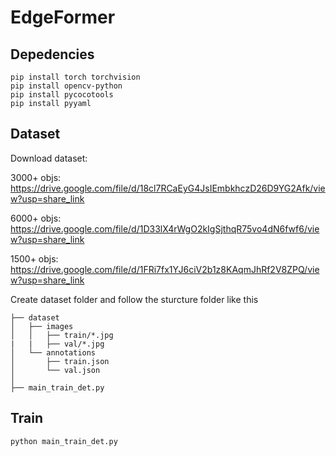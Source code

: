 
# EdgeFormer

## Depedencies

```
pip install torch torchvision
pip install opencv-python
pip install pycocotools
pip install pyyaml
```

## Dataset

Download dataset:

3000+ objs: https://drive.google.com/file/d/18cl7RCaEyG4JsIEmbkhczD26D9YG2Afk/view?usp=share_link

6000+ objs: https://drive.google.com/file/d/1D33lX4rWgO2kIgSjthqR75vo4dN6fwf6/view?usp=share_link

1500+ objs: https://drive.google.com/file/d/1FRi7fx1YJ6ciV2b1z8KAqmJhRf2V8ZPQ/view?usp=share_link

Create dataset folder and follow the sturcture folder like this

```        
├── dataset
│   ├── images
│   │   ├── train/*.jpg
|   |   ├── val/*.jpg
│   └── annotations
│       ├── train.json
│       └── val.json
│   
├── main_train_det.py
```

## Train
```
python main_train_det.py
```
